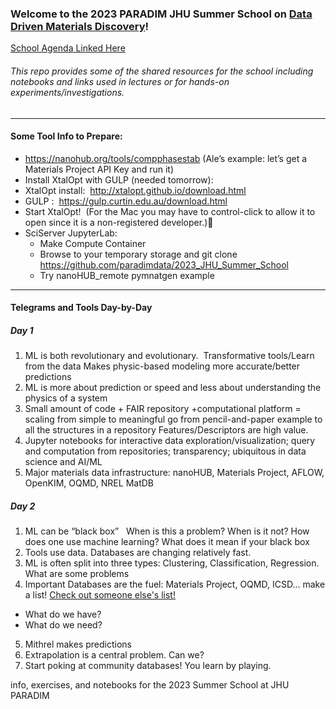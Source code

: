 ### Welcome to the 2023 PARADIM JHU Summer School on [Data Driven Materials Discovery](https://www.paradim.org/2023_JHU_SS)!

[School Agenda Linked Here](https://www.paradim.org/2023_JHU_SS)

###### This repo provides some of the shared resources for the school including notebooks and links used in lectures or for hands-on experiments/investigations.
---
#### Some Tool Info to Prepare:

* https://nanohub.org/tools/compphasestab  (Ale’s example: let’s get a Materials Project API Key and run it)
* Install XtalOpt with GULP (needed tomorrow):
 * XtalOpt install:  http://xtalopt.github.io/download.html
 * GULP :  https://gulp.curtin.edu.au/download.html
 * Start XtalOpt!  (For the Mac you may have to control-click to allow it to open since it is a non-registered developer.)
* SciServer JupyterLab:  
  * Make Compute Container
  * Browse to your temporary storage and git clone https://github.com/paradimdata/2023_JHU_Summer_School
  * Try nanoHUB_remote pymnatgen example
  
---
#### Telegrams and Tools Day-by-Day

##### Day 1
1. ML is both revolutionary and evolutionary.  
Transformative tools/Learn from the data
Makes physic-based modeling more accurate/better predictions
2. ML is more about prediction or speed and less about understanding the physics of a system 
3. Small amount of code + FAIR repository +computational platform = scaling from simple to meaningful
go from pencil-and-paper example to all the structures in a repository
Features/Descriptors are high value.
4. Jupyter notebooks for interactive data exploration/visualization; query and computation from repositories; transparency; ubiquitous in data science and AI/ML
5. Major materials data infrastructure: nanoHUB, Materials Project, AFLOW, OpenKIM, OQMD, NREL MatDB

##### Day 2
1. ML can be “black box”   
When is this a problem? When is it not?  How does one use machine learning?
What does it mean if your black box
2. Tools use data. Databases are changing relatively fast. 
3. ML is often split into three types: Clustering, Classification, Regression. What are some problems 
4. Important Databases are the fuel: Materials Project, OQMD, ICSD… make a list! [Check out someone else's list!](https://github.com/tilde-lab/awesome-materials-informatics)  
 * What do we have?
 * What do we need?  
5. Mithrel makes predictions
6. Extrapolation is a central problem. Can we? 
6. Start poking at community databases! You learn by playing.


info, exercises, and notebooks for the 2023 Summer School at JHU PARADIM

